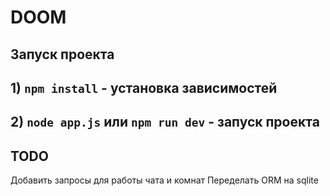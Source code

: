 # DOOM

## Запуск проекта

## 1) `npm install` - установка зависимостей
## 2) `node app.js` или `npm run dev` - запуск проекта

## TODO
Добавить запросы для работы чата и комнат
Переделать ORM на sqlite